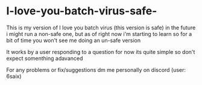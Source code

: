 # I-love-you-batch-virus-safe-
This is my version of I love you batch virus (this version is safe) in the future i might run a non-safe one, but as of right now i'm starting to learn so for a bit of time you won't see me doing an un-safe version

It works by a user responding to a question for now its quite simple so don't expect somenthing adavanced

For any problems or fix/suggestions dm me personally on discord (user: 6saix)
